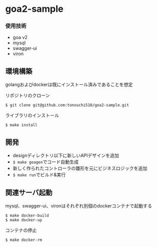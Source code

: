 # goa2-sample

### 使用技術
- goa v2
- mysql
- swagger-ui
- viron

## 環境構築
golangおよびdockerは既にインストール済みであることを想定

リポジトリのクローン

```
$ git clone git@github.com:tonouchi510/goa2-sample.git
```

ライブラリのインストール
```
$ make install
```

## 開発
- designディレクトリ以下に新しいAPIデザインを追加
- ```$ make goagen```でコード自動生成
- 新しく作られたコントローラの雛形を元にビジネスロジックを追加
- ```$ make run```でビルド&実行

## 関連サーバ起動
mysql、swagger-ui、vironはそれぞれ別個のdockerコンテナで起動する

```
$ make docker-build
$ make docker-up
```

コンテナの停止
```
$ make docker-rm
```
